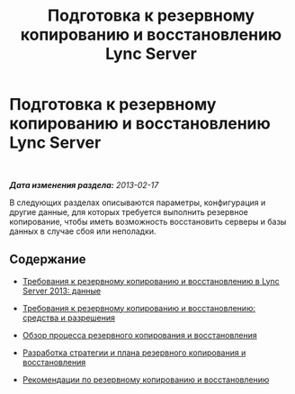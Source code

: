 ﻿---
title: Подготовка к резервному копированию и восстановлению Lync Server
TOCTitle: Подготовка к резервному копированию и восстановлению Lync Server
ms:assetid: 044623a1-948e-4957-b6e1-354d301ad505
ms:mtpsurl: https://technet.microsoft.com/ru-ru/library/Hh202159(v=OCS.15)
ms:contentKeyID: 52058157
ms.date: 05/19/2016
mtps_version: v=OCS.15
ms.translationtype: HT
---

# Подготовка к резервному копированию и восстановлению Lync Server

 

_**Дата изменения раздела:** 2013-02-17_

В следующих разделах описываются параметры, конфигурация и другие данные, для которых требуется выполнить резервное копирование, чтобы иметь возможность восстановить серверы и базы данных в случае сбоя или неполадки.

## Содержание

  - [Требования к резервному копированию и восстановлению в Lync Server 2013: данные](lync-server-2013-backup-and-restoration-requirements-data.md)

  - [Требования к резервному копированию и восстановлению: средства и разрешения](lync-server-2013-backup-and-restoration-requirements-tools-and-permissions.md)

  - [Обзор процесса резервного копирования и восстановления](lync-server-2013-backup-and-restoration-process-overview.md)

  - [Разработка стратегии и плана резервного копирования и восстановления](lync-server-2013-developing-a-backup-and-restoration-strategy-and-plan.md)

  - [Рекомендации по резервному копированию и восстановлению](lync-server-2013-best-practices-for-backup-and-restoration.md)

